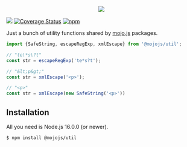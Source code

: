 <p align="center">
  <a href="https://mojojs.org">
    <picture>
      <source srcset="https://github.com/mojolicious/mojo.js/blob/main/docs/images/logo-dark.png?raw=true" media="(prefers-color-scheme: dark)">
      <img src="https://github.com/mojolicious/mojo.js/blob/main/docs/images/logo.png?raw=true" style="margin: 0 auto;">
    </picture>
  </a>
</p>

[![](https://github.com/mojolicious/util.js/workflows/test/badge.svg)](https://github.com/mojolicious/util.js/actions)
[![Coverage Status](https://coveralls.io/repos/github/mojolicious/util.js/badge.svg?branch=main)](https://coveralls.io/github/mojolicious/util.js?branch=main)
[![npm](https://img.shields.io/npm/v/@mojojs/util.svg)](https://www.npmjs.com/package/@mojojs/util)

Just a bunch of utility functions shared by [mojo.js](https://mojojs.org) packages.

```js
import {SafeString, escapeRegExp, xmlEscape} from '@mojojs/util';

// "te\*s\?t"
const str = escapeRegExp('te*s?t');

// "&lt;p&gt;"
const str = xmlEscape('<p>');

// "<p>"
const str = xmlEscape(new SafeString('<p>'))
```

## Installation

All you need is Node.js 16.0.0 (or newer).

```
$ npm install @mojojs/util
```
